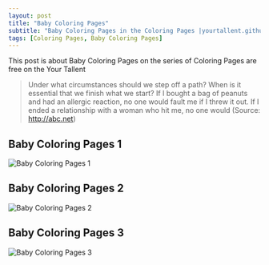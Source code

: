 ```yaml
---
layout: post
title: "Baby Coloring Pages"
subtitle: "Baby Coloring Pages in the Coloring Pages |yourtallent.github.io "
tags: [Coloring Pages, Baby Coloring Pages]
---
```

This post is about Baby Coloring Pages on the series of Coloring Pages are free on the Your Tallent
> Under what circumstances should we step off a path? When is it essential that we finish what we start? If I bought a bag of peanuts and had an allergic reaction, no one would fault me if I threw it out. If I ended a relationship with a woman who hit me, no one would (Source: http://abc.net)
## Baby Coloring Pages 1
![Baby Coloring Pages 1](https://yourtallent.github.io/Coloring-Pages/Baby-Coloring-Pages%20(1).jpg)
## Baby Coloring Pages 2
![Baby Coloring Pages 2](https://yourtallent.github.io/Coloring-Pages/Baby-Coloring-Pages%20(2).jpg)
## Baby Coloring Pages 3
![Baby Coloring Pages 3](https://yourtallent.github.io/Coloring-Pages/Baby-Coloring-Pages%20(3).jpg)
